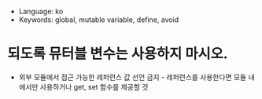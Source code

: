 * Language: ko 
* Keywords: global, mutable variable, define, avoid

# 되도록 뮤터블 변수는 사용하지 마시오.


* 외부 모듈에서 접근 가능한 레퍼런스 값 선언 금지 - 레퍼런스를 사용한다면 모듈 내에서만 사용하거나 get, set 함수를 제공할 것
